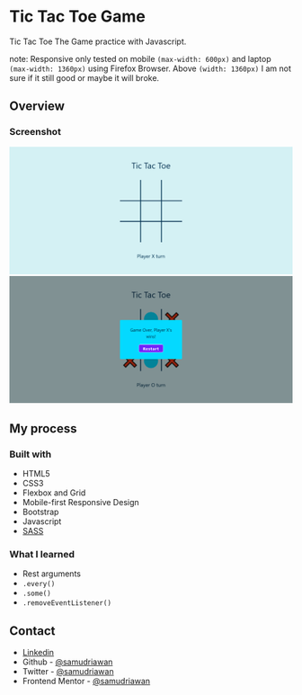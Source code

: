 # Tic Tac Toe Game

Tic Tac Toe The Game practice with Javascript.

note: Responsive only tested on mobile `(max-width: 600px)` and laptop `(max-width: 1360px)` using Firefox Browser. Above `(width: 1360px)` I am not sure if it still good or maybe it will broke.

## Overview

### Screenshot

![Preview Screenshot](images/screenshot-game-start.png)
![Preview Screenshot](images/screenshot-game-over.png)

## My process

### Built with

- HTML5
- CSS3
- Flexbox and Grid
- Mobile-first Responsive Design
- Bootstrap
- Javascript
- [SASS](https://sass-lang.com/)

### What I learned

- Rest arguments
- `.every()`
- `.some()`
- `.removeEventListener()`

## Contact

- [Linkedin](https://id.linkedin.com/in/dyota-samudriawan)
- Github - [@samudriawan](https://github.com/samudriawan/)
- Twitter - [@samudriawan](https://twitter.com/samudriawan)
- Frontend Mentor - [@samudriawan](https://www.frontendmentor.io/profile/samudriawan)
